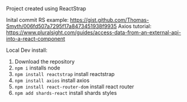 Project created using ReactStrap

Inital commit RS example: https://gist.github.com/Thomas-Smyth/006fd507a7295f17a8473451938f9935
Axios tutorial: https://www.pluralsight.com/guides/access-data-from-an-external-api-into-a-react-component


Local Dev install: 

1. Download the repository
2. `npm i` installs node 
3. `npm install reactstrap` install reactstrap
4. `npm install axios` install axios
5. `npm install react-router-dom` install react router
6. `npm add shards-react` install shards styles
